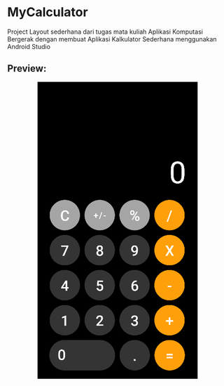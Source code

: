 # MyCalculator

Project Layout sederhana dari tugas mata kuliah Aplikasi Komputasi Bergerak dengan membuat Aplikasi Kalkulator Sederhana menggunakan Android Studio

## Preview:

<p align="center">
    <img src="Screenshot.png" alt="Build Status">
</p>